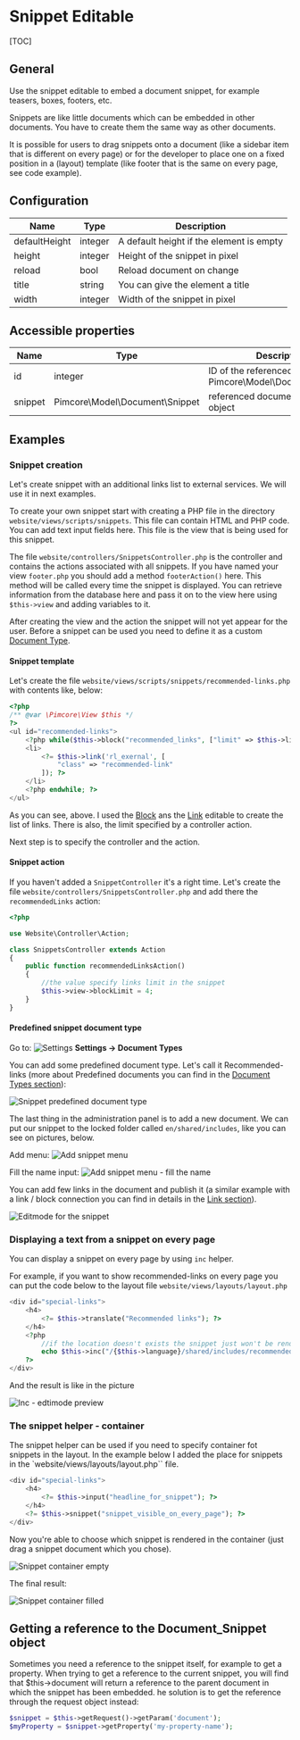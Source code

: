 # Snippet Editable

[TOC]

## General

Use the snippet editable to embed a document snippet, for example teasers, boxes, footers, etc.

Snippets are like little documents which can be embedded in other documents. 
You have to create them the same way as other documents.

It is possible for users to drag snippets onto a document (like a sidebar item that is different on every page) or for the
developer to place one on a fixed position in a (layout) template (like footer that is the same on every page, see code example).

## Configuration

| Name          | Type    | Description                              |
|---------------|---------|------------------------------------------|
| defaultHeight | integer | A default height if the element is empty |
| height        | integer | Height of the snippet in pixel           |
| reload        | bool    | Reload document on change                |
| title         | string  | You can give the element a title         |
| width         | integer | Width of the snippet in pixel            |

## Accessible properties

| Name    | Type                           | Description                                         |
|---------|--------------------------------|-----------------------------------------------------|
| id      | integer                        | ID of the referenced Pimcore\Model\Document\Snippet |
| snippet | Pimcore\Model\Document\Snippet | referenced document snippet object                  |

## Examples

### Snippet creation

Let's create snippet with an additional links list to external services. We will use it in next examples.
 
To create your own snippet start with creating a PHP file in the directory `website/views/scripts/snippets`. 
This file can contain HTML and PHP code. You can add text input fields here. 
This file is the view that is being used for this snippet.

The file `website/controllers/SnippetsController.php` is the controller and contains the actions associated with all snippets. 
If you have named your view `footer.php` you should add a method `footerAction()` here. 
This method will be called every time the snippet is displayed. You can retrieve information from the database here and pass it on to the view here using `$this->view` and adding variables to it.

After creating the view and the action the snippet will not yet appear for the user. 
Before a snippet can be used you need to define it as a custom [Document Type](../07_Document_Types/07_Predefined_Document_Types.md).

#### Snippet template

Let's create the file `website/views/scripts/snippets/recommended-links.php` with contents like, below:

```php
<?php
/** @var \Pimcore\View $this */
?>
<ul id="recommended-links">
    <?php while($this->block("recommended_links", ["limit" => $this->limit])->loop()): ?>
    <li>
        <?= $this->link('rl_exernal', [
            "class" => "recommended-link"
        ]); ?>
    </li>
    <?php endwhile; ?>
</ul>
```

As you can see, above. I used the [Block](./06_Block.md) ans the [Link](./18_Link.md) editable to create the list of links.
There is also, the limit specified by a controller action. 

Next step is to specify the controller and the action.

#### Snippet action

If you haven't added a `SnippetController` it's a right time. 
Let's create the file `website/controllers/SnippetsController.php` and add there the `recommendedLinks` action:

```php
<?php

use Website\Controller\Action;

class SnippetsController extends Action
{
    public function recommendedLinksAction()
    {
        //the value specify links limit in the snippet
        $this->view->blockLimit = 4;
    }
}
```

#### Predefined snippet document type

<div class="inline-imgs">

Go to: ![Settings](../../img/Pimcore_Elements_settings.png) **Settings -> Document Types**

</div>

You can add some predefined document type. Let's call it Recommended-links (more about Predefined documents you can 
find in the [Document Types section](../07_Document_Types/07_Predefined_Document_Types.md)):

![Snippet predefined document type](../../img/editables_snippet_document_type.png)

The last thing in the administration panel is to add a new document. 
We can put our snippet to the locked folder called `en/shared/includes`, like you can see on pictures, below.

Add menu:
![Add snippet menu](../../img/editables_snippet_add_document.png)

Fill the name input:
![Add snippet menu - fill the name](../../img/editables_snippet_add_document_popup.png)

You can add few links in the document and publish it (a similar example with a link / block connection you can find in details in the [Link section](./18_Link.md)). 

![Editmode for the snippet](../../img/editables_snippet_editmode.png)


### Displaying a text from a snippet on every page

You can display a snippet on every page by using `inc` helper.

For example, if you want to show recommended-links on every page you can put the code below to the layout file `website/views/layouts/layout.php`

```php
<div id="special-links">
    <h4>
        <?= $this->translate("Recommended links"); ?>
    </h4>
    <?php 
        //if the location doesn't exists the snippet just won't be rendered
        echo $this->inc("/{$this->language}/shared/includes/recommended-links"); 
    ?> 
</div>
```

And the result is like in the picture

![Inc - edtimode preview](../../img/editables_snippet_inc_editmode_preview.png)

### The snippet helper - container

The snippet helper can be used if you need to specify container fot snippets in the layout.
In the example below I added the place for snippets in the `website/views/layouts/layout.php`` file. 

```php
<div id="special-links">
    <h4>
        <?= $this->input("headline_for_snippet"); ?>
    </h4>
    <?= $this->snippet("snippet_visible_on_every_page"); ?>
</div>
```

Now you're able to choose which snippet is rendered in the container (just drag a snippet document which you chose).

![Snippet container empty](../../img/editables_snippet_container_empty.png)

The final result:

![Snippet container filled](../../img/editables_snippet_container_filled.png)


## Getting a reference to the Document_Snippet object
Sometimes you need a reference to the snippet itself, for example to get a property. 
When trying to get a reference to the current snippet, you will find that $this->document will return a reference to the parent document in which the snippet has been embedded. 
he solution is to get the reference through the request object instead:

```php
$snippet = $this->getRequest()->getParam('document');
$myProperty = $snippet->getProperty('my-property-name');
```